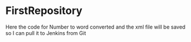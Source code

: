 # FirstRepository
Here the code for Number to word converted and the xml file will be saved so I can pull it to Jenkins from Git

